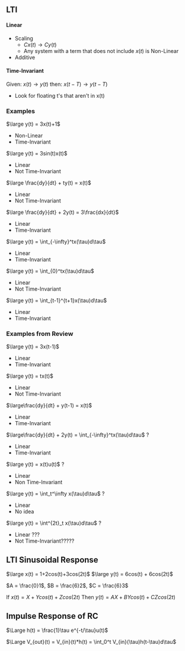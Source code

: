 ## LTI

#### Linear
- Scaling
	- $Cx(t)\rightarrow Cy(t)$
	- Any system with a term that does not include $x(t)$ is Non-Linear
- Additive

#### Time-Invariant
Given:
	$x(t) \rightarrow y(t)$
then:
	$x(t-T)\rightarrow y(t-T)$ 
- Look for floating t's that aren't in x(t)

### Examples

$\large y(t) = 3x(t)+1$
- Non-Linear
- Time-Invariant

$\large y(t) = 3sin(t)x(t)$
- Linear
- Not Time-Invariant

$\large \frac{dy}{dt} + ty(t) = x(t)$
- Linear
- Not Time-Invariant

$\large \frac{dy}{dt} + 2y(t) = 3\frac{dx}{dt}$
- Linear
- Time-Invariant

$\large y(t) = \int_{-\infty}^tx(\tau)d\tau$ 
- Linear
- Time-Invariant

$\large y(t) = \int_{0}^tx(\tau)d\tau$ 
- Linear
- Not Time-Invariant

$\large y(t) = \int_{t-1}^{t+1}x(\tau)d\tau$
- Linear
- Time-Invariant

### Examples from Review

$\large y(t) = 3x(t-1)$
- Linear
- Time-Invariant

$\large y(t) = tx(t)$
- Linear
- Not Time-Invariant

$\large\frac{dy}{dt} + y(t-1) = x(t)$
- Linear
- Time-Invariant

$\large\frac{dy}{dt} + 2y(t) = \int_{-\infty}^tx(\tau)d\tau$    ?
- Linear
- Time-Invariant

$\large y(t) = x(t)u(t)$     ?
- Linear
- Non Time-Invariant

$\large y(t) = \int_t^\infty x(\tau)d\tau$            ? 
- Linear
- No idea

$\large y(t) = \int^{2t}_t x(\tau)d\tau$              ?
- Linear ???
- Not Time-Invariant?????

## LTI Sinusoidal Response

$\large x(t) = 1+2cos(t)+3cos(2t)$
$\large y(t) = 6cos(t) + 6cos(2t)$

$A = \frac{0}1$,     $B = \frac{6}2$,     $C = \frac{6}3$

If 
$x(t) = X + Ycos(t) + Zcos(2t)$
Then
$y(t) = AX + BYcos(t) + CZcos(2t)$


## Impulse Response of RC 

$\Large h(t) = \frac{1}\tau e^{-t/\tau}u(t)$ 

$\Large V_{out}(t)  = V_{in}(t)*h(t) = \int_0^t V_{in}(\tau)h(t-\tau)d\tau$ 
 